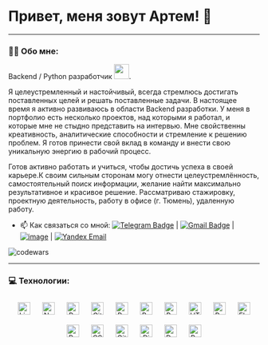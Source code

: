 # Привет, меня зовут Артем! 👋

---
### :man_technologist: Обо мне:

Backend / Python разработчик <img src="https://media.giphy.com/media/WUlplcMpOCEmTGBtBW/giphy.gif" width="30px">.

Я целеустремленный и настойчивый, всегда стремлюсь достигать поставленных целей и решать поставленные задачи. В настоящее время я активно развиваюсь в области Backend разработки. У меня в портфолио есть несколько проектов, над которыми я работал, и которые мне не стыдно представить на интервью. Мне свойственны креативность, аналитические способности и стремление к решению проблем. Я готов принести свой вклад в команду и внести свою уникальную энергию в рабочий процесс.

Готов активно работать и учиться, чтобы достичь успеха в своей карьере.К своим сильным сторонам могу отнести целеустремлённость, самостоятельный поиск информации, желание найти максимально результативное и красивое решение.
Рассматриваю стажировку, проектную деятельность, работу в офисе (г. Тюмень), удаленную работу.

- :mailbox: Как связаться со мной: [![Telegram Badge](https://img.shields.io/badge/-artem-blue?style=flat&logo=Telegram&logoColor=white)](https://t.me/art_kak_dela) | [![Gmail Badge](https://img.shields.io/badge/-Gmail-red?style=flat&logo=Gmail&logoColor=white)](mailto:sitdikov.artem.job@gmail.comm) | [![image](https://github.com/artem-sitd/artem-sitd/assets/22573129/21096001-0828-40eb-b730-077af0259dd0)](https://tyumen.hh.ru/resume/ea5b10f8ff098266ef0039ed1f736c4b526173) | [![Yandex Email](https://img.shields.io/badge/Yandex-Email-red)](mailto:tym3@yandex.ru)


![codewars](https://www.codewars.com/users/artem-sitd/badges/large)

---

### 💻 Технологии:
<div align="center">  
<a href="https://www.linux.org/" target="_blank"><img style="margin: 10px" src="https://profilinator.rishav.dev/skills-assets/linux-original.svg" alt="Linux" height="25" /></a>  
<a href="https://www.nginx.com/" target="_blank"><img style="margin: 10px" src="https://profilinator.rishav.dev/skills-assets/nginx-original.svg" alt="Nginx" height="25" /></a>  
<a href="https://www.python.org/" target="_blank"><img style="margin: 10px" src="https://profilinator.rishav.dev/skills-assets/python-original.svg" alt="Python" height="25" /></a>  
<a href="https://github.com/" target="_blank"><img style="margin: 10px" src="https://profilinator.rishav.dev/skills-assets/git-scm-icon.svg" alt="Git" height="25" /></a>  
<a href="https://redux.js.org/" target="_blank"><img style="margin: 10px" src="https://profilinator.rishav.dev/skills-assets/redux-original.svg" alt="Redux" height="25" /></a>  
<a href="https://www.gnu.org/software/bash/" target="_blank"><img style="margin: 10px" src="https://profilinator.rishav.dev/skills-assets/gnu_bash-icon.svg" alt="Bash" height="25" /></a>  
<a href="https://getbootstrap.com/docs/3.4/javascript/" target="_blank"><img style="margin: 10px" src="https://profilinator.rishav.dev/skills-assets/bootstrap-plain.svg" alt="Bootstrap" height="25" /></a>  
<a href="https://en.wikipedia.org/wiki/HTML5" target="_blank"><img style="margin: 10px" src="https://profilinator.rishav.dev/skills-assets/html5-original-wordmark.svg" alt="HTML5" height="25" /></a>  
<a href="https://redis.io/" target="_blank"><img style="margin: 10px" src="https://profilinator.rishav.dev/skills-assets/redis-original-wordmark.svg" alt="Redis" height="25" /></a>  
<a href="https://flask.palletsprojects.com/" target="_blank"><img style="margin: 10px" src="https://profilinator.rishav.dev/skills-assets/flask.png" alt="Flask" height="25" /></a>  
<a href="https://docs.microsoft.com/en-us/powershell/" target="_blank"><img style="margin: 10px" src="https://profilinator.rishav.dev/skills-assets/powershell.png" alt="PowerShell" height="25" /></a>  
<a href="https://www.w3schools.com/css/" target="_blank"><img style="margin: 10px" src="https://profilinator.rishav.dev/skills-assets/css3-original-wordmark.svg" alt="CSS3" height="25" /></a>  
<a href="https://about.gitlab.com/" target="_blank"><img style="margin: 10px" src="https://profilinator.rishav.dev/skills-assets/gitlab.svg" alt="GitLab" height="25" /></a>  
<a href="https://www.djangoproject.com/" target="_blank"><img style="margin: 10px" src="https://profilinator.rishav.dev/skills-assets/django-original.svg" alt="Django" height="25" /></a>  
<a href="https://www.docker.com/" target="_blank"><img style="margin: 10px" src="https://profilinator.rishav.dev/skills-assets/docker-original-wordmark.svg" alt="Docker" height="25" /></a>  
<a href="https://www.postgresql.org/" target="_blank"><img style="margin: 10px" src="https://profilinator.rishav.dev/skills-assets/postgresql-original-wordmark.svg" alt="PostgreSQL" height="25" /></a>  
</div>
</td><td valign="top" width="33%">
</td></tr></table>  
<br/>  
